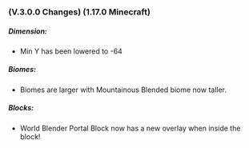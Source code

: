 ### **(V.3.0.0 Changes) (1.17.0 Minecraft)**

##### Dimension:
- Min Y has been lowered to -64

##### Biomes:
- Biomes are larger with Mountainous Blended biome now taller.

##### Blocks:
- World Blender Portal Block now has a new overlay when inside the block!
